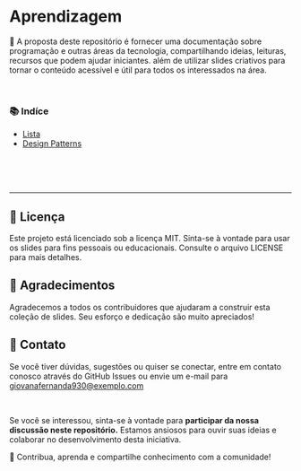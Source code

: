 # Aprendizagem
📖 A proposta deste repositório é fornecer uma documentação sobre programação e outras áreas da tecnologia, compartilhando ideias, leituras, recursos que podem ajudar iniciantes. além de utilizar slides criativos para tornar o conteúdo acessível e útil para todos os interessados na área.

<br>

### **📚 Indíce**<br>
* [Lista](https://github.com/vannella/Aprendizagem/blob/main/Indices/Lista/Tipo1/Leitura.C.md)<br>
* [Design Patterns](https://github.com/vannella/Aprendizagem/blob/main/Indices/Design%20Patterns.md)<br>

<br>
<br>
<br>

---

## 📜 Licença
Este projeto está licenciado sob a licença MIT. Sinta-se à vontade para usar os slides para fins pessoais ou educacionais. Consulte o arquivo LICENSE para mais detalhes.

## 🌟 Agradecimentos
Agradecemos a todos os contribuidores que ajudaram a construir esta coleção de slides. Seu esforço e dedicação são muito apreciados!

## 📧 Contato
Se você tiver dúvidas, sugestões ou quiser se conectar, entre em contato conosco através do GitHub Issues ou envie um e-mail para giovanafernanda930@exemplo.com

<br>

Se você se interessou, sinta-se à vontade para **participar da nossa discussão neste repositório.** Estamos ansiosos para ouvir suas ideias e colaborar no desenvolvimento desta iniciativa.


🚀 Contribua, aprenda e compartilhe conhecimento com a comunidade! 





